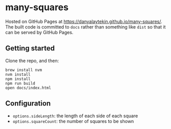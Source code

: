 # many-squares

Hosted on GitHub Pages at https://danyalaytekin.github.io/many-squares/.  The built code is committed to `docs` rather than something like `dist` so that it can be served by GitHub Pages.

## Getting started

Clone the repo, and then:

```
brew install nvm
nvm install
npm install
npm run build
open docs/index.html
```

## Configuration

- `options.sideLength`: the length of each side of each square
- `options.squareCount`: the number of squares to be shown

